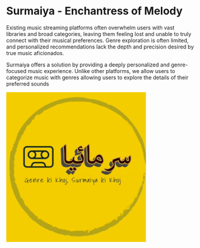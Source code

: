 # Surmaiya - Enchantress of Melody
Existing music streaming platforms often overwhelm users with vast libraries and broad categories, leaving them feeling lost and unable to truly connect with their musical preferences. Genre exploration is often limited, and personalized recommendations lack the depth and precision desired by true music aficionados. 

Surmaiya offers a solution by providing a deeply personalized and genre-focused music experience. Unlike other platforms, we allow users to categorize music with genres allowing users to explore the details of their preferred sounds

![SurmaiyaLogo](app/src/main/res/drawable/surmaiya_logo.png)

